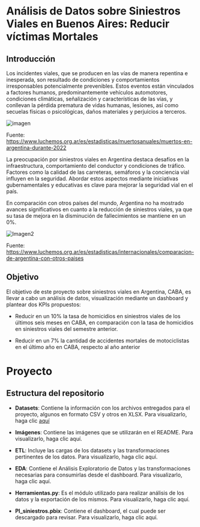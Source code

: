 # Análisis de Datos sobre Siniestros Viales en Buenos Aires: Reducir víctimas Mortales

## Introducción

Los incidentes viales, que se producen en las vías de manera repentina e inesperada, son resultado de condiciones y comportamientos irresponsables potencialmente prevenibles. Estos eventos están vinculados a factores humanos, predominantemente vehículos automotores, condiciones climáticas, señalización y características de las vías, y conllevan la pérdida prematura de vidas humanas, lesiones, así como secuelas físicas o psicológicas, daños materiales y perjuicios a terceros.

![imagen](PI_Siniestros/Imagenes/MapaMuertos2022web%20Copy.jpg)

Fuente: https://www.luchemos.org.ar/es/estadisticas/muertosanuales/muertos-en-argentina-durante-2022

La preocupación por siniestros viales en Argentina destaca desafíos en la infraestructura, comportamiento del conductor y condiciones de tráfico. Factores como la calidad de las carreteras, semáforos y la conciencia vial influyen en la seguridad. Abordar estos aspectos mediante iniciativas gubernamentales y educativas es clave para mejorar la seguridad vial en el país.

En comparación con otros países del mundo, Argentina no ha mostrado avances significativos en cuanto a la reducción de siniestros viales, ya que su tasa de mejora en la disminución de fallecimientos se mantiene en un 0%.

![Imagen2](./PI_Siniestros/Imagenes/tabla.jpg)

Fuente: https://www.luchemos.org.ar/es/estadisticas/internacionales/comparacion-de-argentina-con-otros-paises


## Objetivo

El objetivo de este proyecto sobre siniestros viales en Argentina, CABA, es llevar a cabo un análisis de datos, visualización mediante un dashboard y plantear dos KPIs propuestos:

* Reducir en un 10% la tasa de homicidios en siniestros viales de los últimos seis meses en CABA, en comparación con la tasa de homicidios en siniestros viales del semestre anterior.

* Reducir en un 7% la cantidad de accidentes mortales de motociclistas en el último año en CABA, respecto al año anterior

# Proyecto

## Estructura del repositorio

* **Datasets**: Contiene la información con los archivos entregados para el proyecto, algunos en formato CSV y otros en XLSX. Para visualizarlo, haga clic [aquí](./PI_Siniestros/Datasets/)

* **Imágenes**: Contiene las imágenes que se utilizarán en el README. Para visualizarlo, haga clic aquí.

* **ETL**: Incluye las cargas de los datasets y las transformaciones pertinentes de los datos. Para visualizarlo, haga clic aquí.

* **EDA**: Contiene el Análisis Exploratorio de Datos y las transformaciones necesarias para consumirlas desde el dashboard. Para visualizarlo, haga clic aquí.

* **Herramientas.py**: Es el módulo utilizado para realizar análisis de los datos y la exportación de los mismos. Para visualizarlo, haga clic aquí.

* **PI_siniestros.pbix**: Contiene el dashboard, el cual puede ser descargado para revisar. Para visualizarlo, haga clic aquí.


